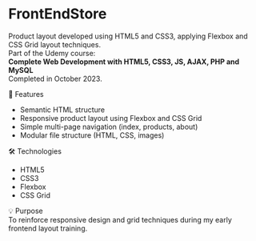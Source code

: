 # FrontEndStore  
Product layout developed using HTML5 and CSS3, applying Flexbox and CSS Grid layout techniques.  
Part of the Udemy course:  
**Complete Web Development with HTML5, CSS3, JS, AJAX, PHP and MySQL**  
Completed in October 2023.

🚀 Features  
- Semantic HTML structure  
- Responsive product layout using Flexbox and CSS Grid  
- Simple multi-page navigation (index, products, about)  
- Modular file structure (HTML, CSS, images)

🛠️ Technologies  
- HTML5  
- CSS3  
- Flexbox  
- CSS Grid  

💡 Purpose  
To reinforce responsive design and grid techniques during my early frontend layout training.